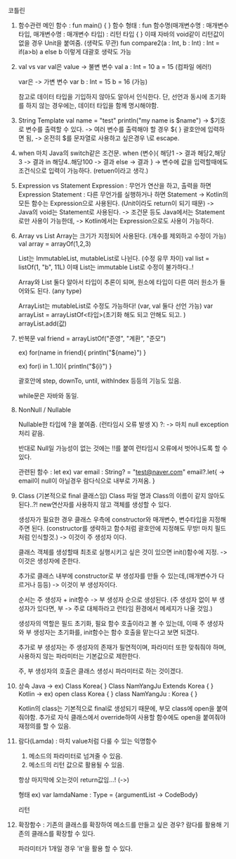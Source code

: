 코틀린

1. 함수관련 메인 함수 : fun main() { }
	함수 형태 : fun 함수명(매개변수명 : 매개변수 타입, 매개변수명 : 매개변수 타입) : 리턴 타입 { } 
	이때 자바의 void같이 리턴값이 없을 경우 Unit을 붙여줌. (생략도 무관)
	 fun compare2(a : Int, b : Int) : Int = if(a>b) a else b 이렇게 대괄호 생략도 가능

2. val vs var
	val은 value -> 불변 변수 
	val a : Int = 10 
	a = 15 (컴파일 에러!)

	var은 -> 가변 변수 
	var b : Int = 15 
	b = 16 (가능)
	
	참고로 데이터 타입을 기입하지 않아도 알아서 인식한다. 
	단, 선언과 동시에 초기화를 하지 않는 경우에는, 데이터 타입을 함께 명시해야함.

3. String Template val name = "test" println("my name is $name") -> $기호로 변수를 출력할 수 있다. 
	-> 여러 변수를 출력해야 할 경우 ${ } 괄호안에 입력하면 됨, 
	-> 온전히 $를 문자열로 사용하고 싶은경우 \로 escape.

4. when 
	마치 Java의 switch같은 조건문. 
	when (변수){ 
	해당1 -> 결과 
	해당2,해당3 -> 결과 
	in 해당4..해당100 -> 결과 
	else -> 결과 
	}
	-> 변수에 값을 입력할때에도 조건식으로 입력이 가능하다. (retuen이라고 생각.)

5. Expression vs Statement
	Expression : 무언가 연산을 하고, 출력을 하면 Expression
	Statement : 다른 무언가를 실행하거나 하면 Statement
	-> Kotlin의 모든 함수는 Expression으로 사용된다. (Unit이라도 return이 되기 때문)
	-> Java의 void는 Statement로 사용된다.
	-> 조건문 등도 Java에서는 Statement로만 사용이 가능한데,
	-> Kotlin에서는 Expression으로도 사용이 가능하다.

6. Array  vs  List
	Array는 크기가 지정되어 사용된다. (개수를 제외하고 수정이 가능)
		val array = arrayOf(1,2,3)

	List는 ImmutableList, mutableList로 나뉜다. (수정 유무 차이)
		val list = listOf(1, "b", 11L)
		이때 List는 immutable List로 수정이 불가하다..!
	
	Array와 List 둘다 알아서 타입이 추론이 되며, 원소에 타입이 다른 여러 원소가 들어와도 된다. (any type)
	
	ArrayList는 mutableList로 수정도 가능하다! (var, val 둘다 선언 가능)
		var arrayList = arrayListOf<타입>(초기화 해도 되고 안해도 되고. )
		arrayList.add(값)

7. 반복문
	val friend = arrayListOf("준영", "계환", "준모")
	
	ex) for(name in friend){
		println("${name}")
	}

	ex) for(i in 1..10){
		println("${i}")
	}

	괄호안에 step, downTo, until, withIndex 등등의 기능도 있음.

	while문은 자바와 동일.

8. NonNull / Nullable

	Nullable한 타입에 ?을 붙여줌. (런타임시 오류 발생 X)
	?: -> 마치 null exception처리 같음.

	반대로 Null일 가능성이 없는 것에는 !!를 붙여 런타임시 오류에서 벗어나도록 할 수 있다.

	관련된 함수 : let
	ex) var email : String? = "test@naver.com"
	email?.let{
		-> email이 null이 아닐경우 람다식으로 내부로 가져옴.
	}

9. Class (기본적으로 final 클래스임)
	Class 파일 명과 Class의 이름이 같지 않아도 된다..?!
	new연산자를 사용하지 않고 객체를 생성할 수 있다.

	생성자가 필요한 경우 클래스 우측에 constructor와 매개변수, 변수타입을 지정해주면 된다.
	(constructor를 생략하고 함수처럼 괄호안에 지정해도 무방! 마치 필드처럼 인식할것.)
	-> 이것이 주 생성자 이다.

	클래스 객체를 생성할때 최초로 실행시키고 싶은 것이 있으면 init()함수에 지정.
	-> 이것은 생성자에 준한다.

	추가로 클래스 내부에 constructor로 부 생성자를 만들 수 있는데,(매개변수가 다르거나 등등)
	-> 이것이 부 생성자이다.

	순서는 주 생성자 + init함수 -> 부 생성자 순으로 생성된다.
	(주 생성자 없이 부 생성자가 있다면, 부 -> 주로 대체하라고 런타임 환경에서 메세지가 나올 것임.)

	생성자의 역할은 필드 초기화, 필요 함수 호출이라고 볼 수 있는데,
	이때 주 생성자와 부 생성자는 초기화를, init함수는 함수 호출을 맡는다고 보면 되겠다.

	추가로 부 생성자는 주 생성자의 존재가 필연적이며, 파라미터 또한 맞춰줘야 하며, 
		사용하지 않는 파라미터는 기본값으로 제한한다.

	주, 부 생성자의 호출은 클래스 생성시 파라미터로 하는 것이겠다.


10. 상속
	Java -> ex) Class Korea{ }		Class NamYangJu Extends Korea { }
	Kotlin -> ex) open class Korea { }	class  NamYangJu : Korea { }

	Kotlin의 class는 기본적으로 final로 생성되기 때문에, 부모 class에 open을 붙여줘야함.
	추가로 자식 클래스에서 override하여 사용할 함수에도 open을 붙여줘야 재정의를 할 수 있음.


11. 람다(Lamda) : 마치 value처럼 다룰 수 있는 익명함수	
	
	1. 메소드의 파라미터로 넘겨줄 수 있음.
	2. 메소드의 리턴 값으로 활용될 수 있음.

	항상 마지막에 오는것이 return값임...! (->)

	형태
	ex) var lamdaName : Type = {argumentList -> CodeBody}	

	리턴


12. 확장함수 : 기존의 클래스를 확장하여 메소드를 만들고 싶은 경우?
	람다를 활용해 기존의 클래스를 확장할 수 있다.

	파라미터가 1개일 경우 'it'을 활용 할 수 있다.













 













